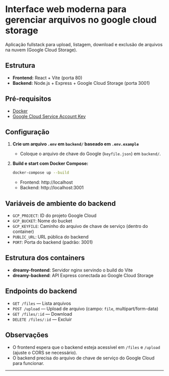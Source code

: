 # Interface web moderna para gerenciar arquivos no google cloud storage 

Aplicação fullstack para upload, listagem, download e exclusão de arquivos na nuvem (Google Cloud Storage).

## Estrutura
- **Frontend:** React + Vite (porta 80)
- **Backend:** Node.js + Express + Google Cloud Storage (porta 3001)

## Pré-requisitos
- [Docker](https://www.docker.com/get-started/)
- [Google Cloud Service Account Key](https://cloud.google.com/iam/docs/creating-managing-service-account-keys)

## Configuração

1. **Crie um arquivo `.env` em `backend/` baseado em `.env.example`**
   - Coloque o arquivo de chave do Google (`keyfile.json`) em `backend/`.

2. **Build e start com Docker Compose:**
   ```sh
   docker-compose up --build
   ```
   - Frontend: http://localhost
   - Backend: http://localhost:3001

## Variáveis de ambiente do backend
- `GCP_PROJECT`: ID do projeto Google Cloud
- `GCP_BUCKET`: Nome do bucket
- `GCP_KEYFILE`: Caminho do arquivo de chave de serviço (dentro do container)
- `PUBLIC_URL`: URL pública do backend
- `PORT`: Porta do backend (padrão: 3001)

## Estrutura dos containers
- **dreamy-frontend**: Servidor nginx servindo o build do Vite
- **dreamy-backend**: API Express conectada ao Google Cloud Storage

## Endpoints do backend
- `GET /files` — Lista arquivos
- `POST /upload` — Upload de arquivo (campo: `file`, multipart/form-data)
- `GET /files/:id` — Download
- `DELETE /files/:id` — Excluir

## Observações
- O frontend espera que o backend esteja acessível em `/files` e `/upload` (ajuste o CORS se necessário).
- O backend precisa do arquivo de chave de serviço do Google Cloud para funcionar.

---
